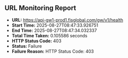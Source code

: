## URL Monitoring Report

- **URL:** https://api-gw1-prod1.fisglobal.com/gw/v1/health
- **Start Time:** 2025-08-27T08:47:33.926751
- **End Time:** 2025-08-27T08:47:34.032337
- **Total Time Taken:** 0.105586 seconds
- **HTTP Status Code:** 403
- **Status:** Failure
- **Failure Reason:** HTTP Status Code: 403
